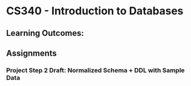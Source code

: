 # CS340 - Introduction to Databases

## Learning Outcomes:

## Assignments

### Project Step 2 Draft: Normalized Schema + DDL with Sample Data